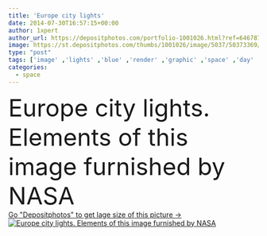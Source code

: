 ```yaml
---
title: 'Europe city lights'
date: 2014-07-30T16:57:15+00:00
author: 1xpert
author_url: https://depositphotos.com/portfolio-1001026.html?ref=64678756
image: https://st.depositphotos.com/thumbs/1001026/image/5037/50373369/api_thumb_450.jpg?forcejpeg=true
type: "post"
tags: ['image' ,'lights' ,'blue' ,'render' ,'graphic' ,'space' ,'day' ,'illuminated' ,'single' ,'light' ,'sea' ,'technology' ,'weather' ,'3d' ,'elements' ,'city' ,'night' ,'global' ,'glow' ,'mountains' ,'rays' ,'earth' ,'planet' ,'world' ,'clouds' ,'luminosity' ,'ocean' ,'science' ,'relief' ,'europe' ,'atmosphere' ,'stars' ,'map' ,'geography' ,'continent' ,'stratosphere' ,'climate' ,'Cyberspace' ,'topography' ,'of' ,'cyclone' ,'nasa' ,'furnished' ]
categories: 
  - space
---
```

<div aling="center">
            <font size="60"> Europe city lights. Elements of this image furnished by NASA</font>   
</div>
<div>
    <a href='https://st.depositphotos.com/thumbs/1001026/image/5037/50373369/api_thumb_450.jpg?forcejpeg=true?ref=64678756' target=_blank > Go "Depositphotos" to get lage size of this picture ->
        <img href='https://st.depositphotos.com/thumbs/1001026/image/5037/50373369/api_thumb_450.jpg?forcejpeg=true?ref=64678756' src='https://st.depositphotos.com/1001026/5037/i/950/depositphotos_50373369-stock-photo-europe-city-lights.jpg?forcejpeg=true' alt='Europe city lights. Elements of this image furnished by NASA' >
    </a>
</div>
